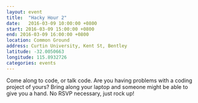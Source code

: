 ```yaml
---
layout: event
title:  "Hacky Hour 2"
date:   2016-03-09 10:00:00 +0800
start: 2016-03-09 15:00:00 +0800
end: 2016-03-09 16:00:00 +0800
location: Common Ground
address: Curtin University, Kent St, Bentley
latitude: -32.0050663
longitude: 115.8932726
categories: events
---
```


Come along to code, or talk code. Are you having problems
with a coding project of yours? Bring along your laptop and someone
might be able to give you a hand. No RSVP necessary, just rock up!
